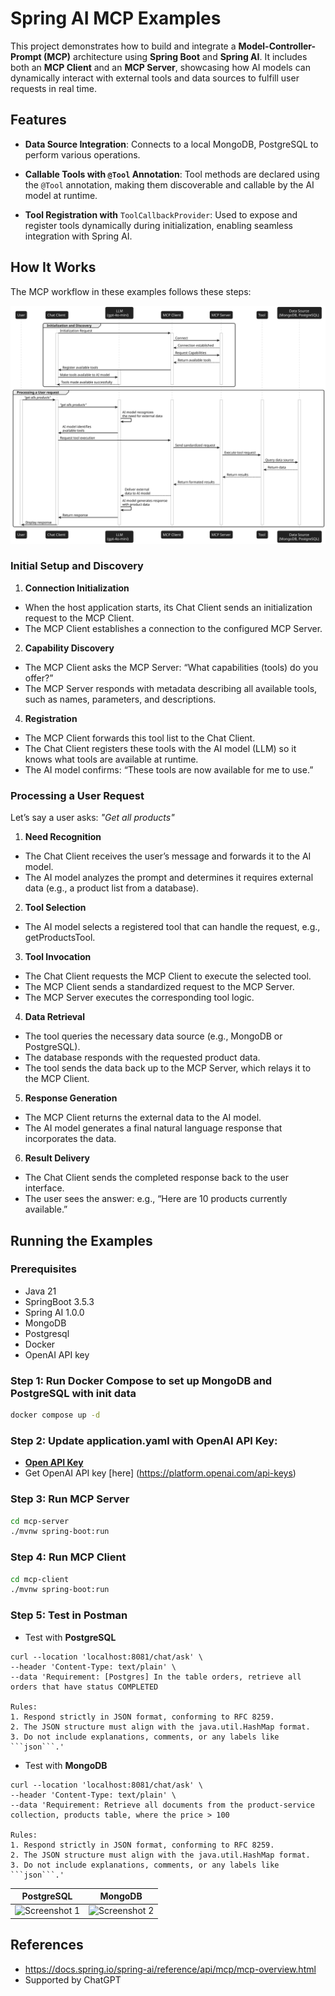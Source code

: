 # Spring AI MCP Examples
This project demonstrates how to build and integrate a **Model-Controller-Prompt (MCP)** architecture using **Spring Boot** and **Spring AI**. It includes both an **MCP Client** and an **MCP Server**, showcasing how AI models can dynamically interact with external tools and data sources to fulfill user requests in real time.

## Features
* **Data Source Integration**: Connects to a local MongoDB, PostgreSQL to perform various operations.
* **Callable Tools with ```@Tool``` Annotation**:
Tool methods are declared using the ```@Tool``` annotation, making them discoverable and callable by the AI model at runtime.

* **Tool Registration with** ```ToolCallbackProvider```: Used to expose and register tools dynamically during initialization, enabling seamless integration with Spring AI.

## How It Works 
The MCP workflow in these examples follows these steps:

![MCP Sequence Diagram](./the-whole-flow.svg)

### Initial Setup and Discovery

1. **Connection Initialization**
* When the host application starts, its Chat Client sends an initialization request to the MCP Client.
* The MCP Client establishes a connection to the configured MCP Server.

2. **Capability Discovery**
* The MCP Client asks the MCP Server: “What capabilities (tools) do you offer?”
* The MCP Server responds with metadata describing all available tools, such as names, parameters, and descriptions.

4. **Registration**
* The MCP Client forwards this tool list to the Chat Client.
* The Chat Client registers these tools with the AI model (LLM) so it knows what tools are available at runtime.
* The AI model confirms: “These tools are now available for me to use.”

### Processing a User Request
Let’s say a user asks: _"Get all products"_

1. **Need Recognition**
* The Chat Client receives the user’s message and forwards it to the AI model.
* The AI model analyzes the prompt and determines it requires external data (e.g., a product list from a database).

2. **Tool Selection**
* The AI model selects a registered tool that can handle the request, e.g., getProductsTool.

3. **Tool Invocation**
* The Chat Client requests the MCP Client to execute the selected tool.
* The MCP Client sends a standardized request to the MCP Server.
* The MCP Server executes the corresponding tool logic.

4. **Data Retrieval**
* The tool queries the necessary data source (e.g., MongoDB or PostgreSQL).
* The database responds with the requested product data.
* The tool sends the data back up to the MCP Server, which relays it to the MCP Client.

5. **Response Generation**
* The MCP Client returns the external data to the AI model.
* The AI model generates a final natural language response that incorporates the data.

6. **Result Delivery**
* The Chat Client sends the completed response back to the user interface.
* The user sees the answer: e.g., “Here are 10 products currently available.”


## Running the Examples

### Prerequisites

* Java 21
* SpringBoot 3.5.3
* Spring AI 1.0.0
* MongoDB
* Postgresql
* Docker
* OpenAI API key

### Step 1: Run Docker Compose to set up MongoDB and PostgreSQL with init data

```sh
docker compose up -d
```
### Step 2: Update application.yaml with OpenAI API Key:
* [**Open API Key**](https://github.com/duongminhhieu/springboot-ai-mcp-example/blob/master/mcp-client/src/main/resources/application.yml#L9)
* Get OpenAI API key [here] (https://platform.openai.com/api-keys)

### Step 3: Run MCP Server
```bash
cd mcp-server
./mvnw spring-boot:run
```
### Step 4: Run MCP Client
```bash
cd mcp-client
./mvnw spring-boot:run
```
### Step 5: Test in Postman 

* Test with **PostgreSQL**
```curl
curl --location 'localhost:8081/chat/ask' \
--header 'Content-Type: text/plain' \
--data 'Requirement: [Postgres] In the table orders, retrieve all orders that have status COMPLETED

Rules:
1. Respond strictly in JSON format, conforming to RFC 8259.
2. The JSON structure must align with the java.util.HashMap format.
3. Do not include explanations, comments, or any labels like ```json```.'
```

* Test with **MongoDB**
```curl
curl --location 'localhost:8081/chat/ask' \
--header 'Content-Type: text/plain' \
--data 'Requirement: Retrieve all documents from the product-service collection, products table, where the price > 100

Rules:
1. Respond strictly in JSON format, conforming to RFC 8259.
2. The JSON structure must align with the java.util.HashMap format.
3. Do not include explanations, comments, or any labels like ```json```.'
```
| PostgreSQL | MongoDB |
|--------------|--------------|
| ![Screenshot 1](https://github.com/user-attachments/assets/35a3b64f-0a48-4db1-aee9-47af39c78cdc) | ![Screenshot 2](https://github.com/user-attachments/assets/99ac9786-760f-4998-bf81-4a59ae62ca60) |


## References
* https://docs.spring.io/spring-ai/reference/api/mcp/mcp-overview.html
* Supported by ChatGPT

